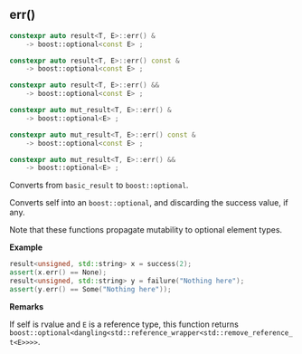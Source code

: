 ## err()

```cpp
constexpr auto result<T, E>::err() &
    -> boost::optional<const E> ;

constexpr auto result<T, E>::err() const &
    -> boost::optional<const E> ;

constexpr auto result<T, E>::err() &&
    -> boost::optional<const E> ;

constexpr auto mut_result<T, E>::err() &
    -> boost::optional<E> ;

constexpr auto mut_result<T, E>::err() const &
    -> boost::optional<const E> ;

constexpr auto mut_result<T, E>::err() &&
    -> boost::optional<E> ;
```

Converts from `basic_result` to `boost::optional`.

Converts self into an `boost::optional`, and discarding the success value, if any.

Note that these functions propagate mutability to optional element types.

**Example**

```cpp
result<unsigned, std::string> x = success(2);
assert(x.err() == None);
result<unsigned, std::string> y = failure("Nothing here");
assert(y.err() == Some("Nothing here"));
```

**Remarks**

If self is rvalue and `E` is a reference type,
this function returns `boost::optional<dangling<std::reference_wrapper<std::remove_reference_t<E>>>>`.
